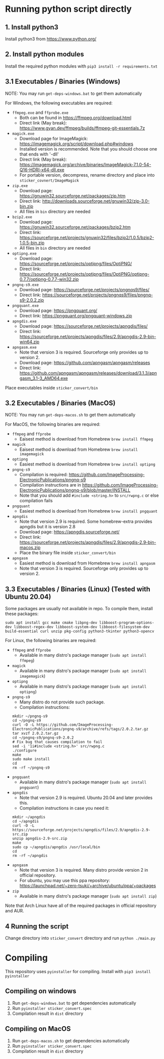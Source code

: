 # Running python script directly
## 1. Install python3
Install python3 from https://www.python.org/

## 2. Install python modules
Install the required python modules with `pip3 install -r requirements.txt`

## 3.1 Executables / Binaries (Windows)
NOTE: You may run `get-deps-windows.bat` to get them automatically

For Windows, the following executables are required:
- `ffmpeg.exe` and `ffprobe.exe`
    - Both can be found in https://ffmpeg.org/download.html
    - Direct link (May break): https://www.gyan.dev/ffmpeg/builds/ffmpeg-git-essentials.7z
- `magick.exe`
    - Download page for ImageMagick: https://imagemagick.org/script/download.php#windows
    - Installed version is recommended. Note that you should choose one that ends with '-dll'
    - Direct link (May break): https://imagemagick.org/archive/binaries/ImageMagick-7.1.0-54-Q16-HDRI-x64-dll.exe
    - For portable version, decompress, rename directory and place into `sticker_covnert/ImageMagick`
- `zip.exe`
    - Download page: https://gnuwin32.sourceforge.net/packages/zip.htm
    - Direct link: http://downloads.sourceforge.net/gnuwin32/zip-3.0-bin.zip
    - All files in `bin` directory are needed
- `bzip2.exe`
    - Download page: https://gnuwin32.sourceforge.net/packages/bzip2.htm
    - Direct link: https://sourceforge.net/projects/gnuwin32/files/bzip2/1.0.5/bzip2-1.0.5-bin.zip
    - All files in `bin` directory are needed
- `optipng.exe`
    - Download page: https://sourceforge.net/projects/optipng/files/OptiPNG/
    - Direct link: https://sourceforge.net/projects/optipng/files/OptiPNG/optipng-0.7.7/optipng-0.7.7-win32.zip
- `pngnq-s9.exe`
    - Download page: https://sourceforge.net/projects/pngnqs9/files/
    - Direct link: https://sourceforge.net/projects/pngnqs9/files/pngnq-s9-2.0.2.zip
- `pngquant.exe`
    - Download page: https://pngquant.org/
    - Direct link: https://pngquant.org/pngquant-windows.zip
- `apngdis.exe`
    - Download page: https://sourceforge.net/projects/apngdis/files/
    - Direct link: https://sourceforge.net/projects/apngdis/files/2.9/apngdis-2.9-bin-win64.zip
- `apngasm.exe`
    - Note that version 3 is required. Sourceforge only provides up to version 2.
    - Download page: https://github.com/apngasm/apngasm/releases
    - Direct link: https://github.com/apngasm/apngasm/releases/download/3.1.3/apngasm_3.1-3_AMD64.exe

Place executables inside `sticker_convert/bin`

## 3.2 Executables / Binaries (MacOS)
NOTE: You may run `get-deps-macos.sh` to get them automatically

For MacOS, the following binaries are required:
- `ffmpeg` and `ffprobe`
    - Eaisest method is download from Homebrew `brew install ffmpeg`
- `magick`
    - Eaisest method is download from Homebrew `brew install imagemagick`
- `optipng`
    - Easiest method is download from Homebrew `brew install optipng`
- `pngnq-s9`
    - Compilation is required: https://github.com/ImageProcessing-ElectronicPublications/pngnq-s9
    - Compilation instructions are in https://github.com/ImageProcessing-ElectronicPublications/pngnq-s9/blob/master/INSTALL
    - Note that you should add `#include <string.h>` to `src/rwpng.c` or else compilation fails
- `pngquant`
    - Easiest method is download from Homebrew `brew install pngquant`
- `apngdis`
    - Note that version 2.9 is required. Some homebrew-extra provides apngdis but it is version 2.8
    - Download page: https://apngdis.sourceforge.net/
    - Direct link: https://sourceforge.net/projects/apngdis/files/2.9/apngdis-2.9-bin-macos.zip
    - Place the binary file inside `sticker_convert/bin`
- `apngasm`
    - Easiest method is download from Homebrew `brew install apngasm`
    - Note that version 3 is required. Sourceforge only provides up to version 2.

## 3.3 Executables / Binaries (Linux) (Tested with Ubuntu 20.04)
Some packages are usually not available in repo. To compile them, install these packages:

`sudo apt install gcc make cmake libpng-dev libboost-program-options-dev libboost-regex-dev libboost-system-dev libboost-filesystem-dev build-essential curl unzip pkg-config python3-tkinter python3-opencv`

For Linux, the following binaries are required:
- `ffmpeg` and `ffprobe`
    - Available in many distro's package manager (`sudo apt install ffmpeg`)
- `magick`
    - Available in many distro's package manager (`sudo apt install imagemagick`)
- `optipng`
    - Available in many distro's package manager (`sudo apt install optipng`)
- `pngnq-s9`
    - Many distro do not provide such package.
    - Compilation instructions:
    ```
    mkdir ~/pngnq-s9
    cd ~/pngnq-s9
    curl -O -L https://github.com/ImageProcessing-ElectronicPublications/pngnq-s9/archive/refs/tags/2.0.2.tar.gz
    tar xvzf 2.0.2.tar.gz
    cd ~/pngnq-s9/pngnq-s9-2.0.2
    # Fix bug that causes compilation to fail
    sed -i '1i#include <string.h>' src/rwpng.c
    ./configure
    make
    sudo make install
    cd
    rm -rf ~/pngnq-s9
    ```
- `pngquant`
    - Available in many distro's package manager (`sudo apt install pngquant`)
- `apngdis`
    - Note that version 2.9 is required. Ubuntu 20.04 and later provides this.
    - Compilation instructions in case you need it:
    ```
    mkdir ~/apngdis
    cd ~/apngdis
    curl -O -L https://sourceforge.net/projects/apngdis/files/2.9/apngdis-2.9-src.zip
    unzip apngdis-2.9-src.zip
    make
    sudo cp ~/apngdis/apngdis /usr/local/bin
    cd
    rm -rf ~/apngdis
    ```
- `apngasm`
    - Note that version 3 is required. Many distro provide version 2 in official repository.
    - For ubuntu, you may use this ppa repository: https://launchpad.net/~zero-tsuki/+archive/ubuntu/ppa/+packages
- `zip`
    - Available in many distro's package manager (`sudo apt install zip`)

Note that Arch Linux have all of the required packages in official repository and AUR.

## 4 Running the script
Change directory into `sticker_convert` directory and run `python ./main.py`

# Compiling
This repository uses `pyinstaller` for compiling. Install with `pip3 install pyinstaller`

## Compiling on windows
1. Run `get-deps-windows.bat` to get dependencies automatically
2. Run `pyinstaller sticker_convert.spec`
3. Compilation result in `dist` directory

##  Compiling on MacOS
1. Run `get-deps-macos.sh` to get dependencies automatically
2. Run `pyinstaller sticker_convert.spec`
3. Compilation result in `dist` directory